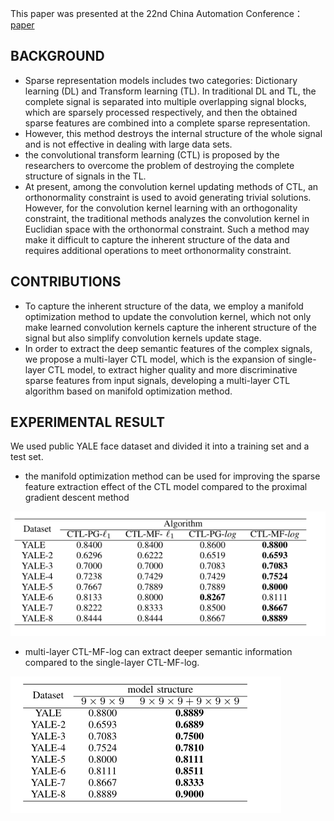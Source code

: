 This paper was presented at the 22nd China Automation Conference：[paper](https://ieeexplore.ieee.org/abstract/document/10055437)
## BACKGROUND
* Sparse representation models includes two categories: Dictionary learning (DL) and Transform learning (TL).
In traditional DL and TL, the complete signal is separated
into multiple overlapping signal blocks, which are sparsely
processed respectively, and then the obtained sparse features
are combined into a complete sparse representation.
*  However, this method destroys the internal structure of the whole signal
and is not effective in dealing with large data sets.
* the convolutional transform learning (CTL) is
proposed by the researchers to overcome the problem of destroying the complete structure of signals in the TL.
* At present, among the convolution kernel updating methods
of CTL, an orthonormality constraint is used to avoid generating trivial solutions. However, for the convolution kernel
learning with an orthogonality constraint, the traditional methods
analyzes the convolution kernel in Euclidian space with the
orthonormal constraint. Such a method may make it difficult
to capture the inherent structure of the data and requires
additional operations to meet orthonormality constraint.
## CONTRIBUTIONS
* To capture the inherent structure of the data, we employ a manifold optimization method to update the convolution kernel,
which not only make learned convolution kernels capture the inherent structure of the signal but also simplify convolution kernels update stage.
* In order to extract the deep semantic features of the
complex signals, we propose a multi-layer CTL model, which
is the expansion of single-layer CTL model, to extract higher
quality and more discriminative sparse features from input
signals, developing a multi-layer CTL algorithm based on
manifold optimization method.
## EXPERIMENTAL RESULT
We used public YALE face dataset and divided it into a training set and a test set.
* the manifold optimization method can be used for improving the sparse feature extraction effect of the CTL model
 compared to the proximal gradient descent method

![](photo/MF.jpg)
* multi-layer CTL-MF-log can extract deeper semantic information compared to the single-layer CTL-MF-log.

![](photo/multi-layer.jpg)
